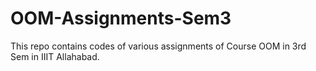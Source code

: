 # OOM-Assignments-Sem3
This repo contains codes of various assignments of Course OOM in 3rd Sem in IIIT Allahabad.
